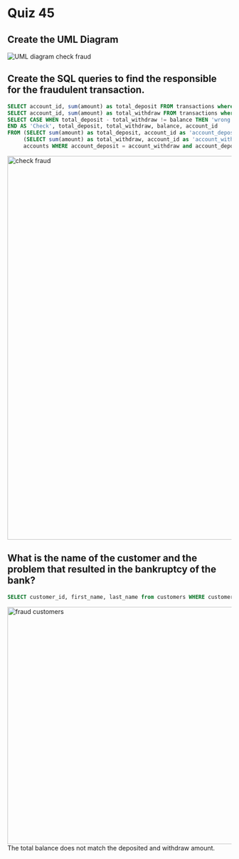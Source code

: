 # Quiz 45
## Create the UML Diagram

![UML diagram check fraud](https://user-images.githubusercontent.com/112055062/225951820-67d7abeb-b115-47a2-a574-ab5ec64a3f29.jpeg)


## Create the SQL queries to find the responsible for the fraudulent transaction.
```.sql
SELECT account_id, sum(amount) as total_deposit FROM transactions where transaction_type = 'deposit' GROUP BY account_id; total deposit
SELECT account_id, sum(amount) as total_withdraw FROM transactions where transaction_type = 'withdraw' GROUP BY account_id; total withdraw
SELECT CASE WHEN total_deposit - total_withdraw != balance THEN 'wrong' ELSE 'good'
END AS 'Check', total_deposit, total_withdraw, balance, account_id
FROM (SELECT sum(amount) as total_deposit, account_id as 'account_deposit' FROM transactions where transaction_type = 'deposit' GROUP BY account_id ),
     (SELECT sum(amount) as total_withdraw, account_id as 'account_withdraw' FROM transactions where transaction_type = 'withdraw' GROUP BY account_id),
     accounts WHERE account_deposit = account_withdraw and account_deposit = accounts.account_id;
```

<img width="862" alt="check fraud" src="https://user-images.githubusercontent.com/112055062/225944040-8068fdb7-abfa-4439-99f3-384937203c57.png">

## What is the name of the customer and the problem that resulted in the bankruptcy of the bank?
```.sql
SELECT customer_id, first_name, last_name from customers WHERE customer_id in (12,13,15,17,19)
```
<img width="533" alt="fraud customers" src="https://user-images.githubusercontent.com/112055062/225945212-f72d0230-2f7e-4b37-b90d-da67d8dea68e.png">
The total balance does not match the deposited and withdraw amount.


